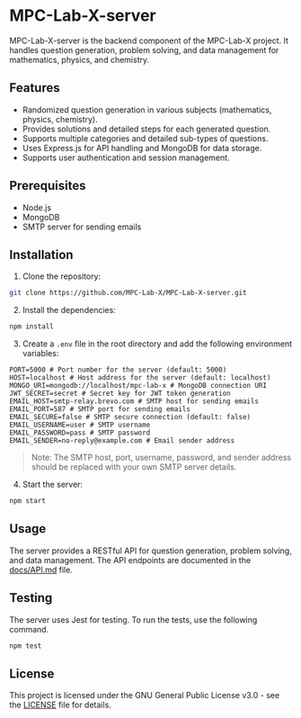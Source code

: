 # MPC-Lab-X-server

MPC-Lab-X-server is the backend component of the MPC-Lab-X project. It handles question generation, problem solving, and data management for mathematics, physics, and chemistry.

## Features

- Randomized question generation in various subjects (mathematics, physics, chemistry).
- Provides solutions and detailed steps for each generated question.
- Supports multiple categories and detailed sub-types of questions.
- Uses Express.js for API handling and MongoDB for data storage.
- Supports user authentication and session management.

## Prerequisites

- Node.js
- MongoDB
- SMTP server for sending emails

## Installation

1. Clone the repository:

```bash
git clone https://github.com/MPC-Lab-X/MPC-Lab-X-server.git
```

2. Install the dependencies:

```bash
npm install
```

3. Create a `.env` file in the root directory and add the following environment variables:

```env
PORT=5000 # Port number for the server (default: 5000)
HOST=localhost # Host address for the server (default: localhost)
MONGO_URI=mongodb://localhost/mpc-lab-x # MongoDB connection URI
JWT_SECRET=secret # Secret key for JWT token generation
EMAIL_HOST=smtp-relay.brevo.com # SMTP host for sending emails
EMAIL_PORT=587 # SMTP port for sending emails
EMAIL_SECURE=false # SMTP secure connection (default: false)
EMAIL_USERNAME=user # SMTP username
EMAIL_PASSWORD=pass # SMTP password
EMAIL_SENDER=no-reply@example.com # Email sender address
```

> Note: The SMTP host, port, username, password, and sender address should be replaced with your own SMTP server details.

4. Start the server:

```bash
npm start
```

## Usage

The server provides a RESTful API for question generation, problem solving, and data management. The API endpoints are documented in the [docs/API.md](docs/API.md) file.

## Testing

The server uses Jest for testing. To run the tests, use the following command.

```bash
npm test
```

## License

This project is licensed under the GNU General Public License v3.0 - see the [LICENSE](LICENSE) file for details.
